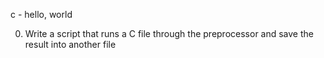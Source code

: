 c - hello, world                                                                                                                                       

0. Write a script that runs a C file through the preprocessor and save the result into another file 

